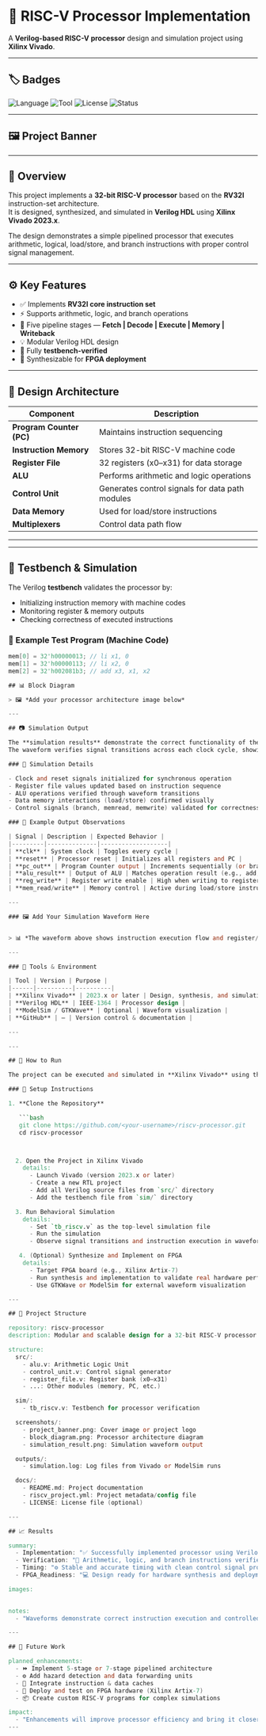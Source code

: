 # 🧠 RISC-V Processor Implementation  

A **Verilog-based RISC-V processor** design and simulation project using **Xilinx Vivado**.

---

## 🏷️ Badges

![Language](https://img.shields.io/badge/Language-Verilog-blue.svg)
![Tool](https://img.shields.io/badge/Tool-Xilinx%20Vivado-orange.svg)
![License](https://img.shields.io/badge/License-MIT-green.svg)
![Status](https://img.shields.io/badge/Status-Completed-success.svg)

---

## 🖼️ Project Banner  



---

## 📘 Overview

This project implements a **32-bit RISC-V processor** based on the **RV32I** instruction-set architecture.  
It is designed, synthesized, and simulated in **Verilog HDL** using **Xilinx Vivado 2023.x**.

The design demonstrates a simple pipelined processor that executes arithmetic, logical, load/store, and branch instructions with proper control signal management.

---

## ⚙️ Key Features

- ✅ Implements **RV32I core instruction set**  
- ⚡ Supports arithmetic, logic, and branch operations  
- 🧩 Five pipeline stages — **Fetch | Decode | Execute | Memory | Writeback**  
- 💡 Modular Verilog HDL design  
- 🧪 Fully **testbench-verified**  
- 🔧 Synthesizable for **FPGA deployment**

---

## 🧩 Design Architecture

| Component | Description |
|------------|-------------|
| **Program Counter (PC)** | Maintains instruction sequencing |
| **Instruction Memory** | Stores 32-bit RISC-V machine code |
| **Register File** | 32 registers (x0–x31) for data storage |
| **ALU** | Performs arithmetic and logic operations |
| **Control Unit** | Generates control signals for data path modules |
| **Data Memory** | Used for load/store instructions |
| **Multiplexers** | Control data path flow |

---

---

## 🧪 Testbench & Simulation

The Verilog **testbench** validates the processor by:

- Initializing instruction memory with machine codes  
- Monitoring register & memory outputs  
- Checking correctness of executed instructions  

### 🧾 Example Test Program (Machine Code)

```verilog
mem[0] = 32'h00000013; // li x1, 0
mem[1] = 32'h00000113; // li x2, 0
mem[2] = 32'h002081b3; // add x3, x1, x2

## 📊 Block Diagram

> 🖼️ *Add your processor architecture image below*

---

## 📷 Simulation Output

The **simulation results** demonstrate the correct functionality of the RISC-V processor.  
The waveform verifies signal transitions across each clock cycle, showing accurate instruction execution and data path activity.

### 🧩 Simulation Details

- Clock and reset signals initialized for synchronous operation  
- Register file values updated based on instruction sequence  
- ALU operations verified through waveform transitions  
- Data memory interactions (load/store) confirmed visually  
- Control signals (branch, memread, memwrite) validated for correctness  

### 🧮 Example Output Observations

| Signal | Description | Expected Behavior |
|---------|--------------|-------------------|
| **clk** | System clock | Toggles every cycle |
| **reset** | Processor reset | Initializes all registers and PC |
| **pc_out** | Program Counter output | Increments sequentially (or branches) |
| **alu_result** | Output of ALU | Matches operation result (e.g., add, sub, and) |
| **reg_write** | Register write enable | High when writing to register file |
| **mem_read/write** | Memory control | Active during load/store instructions |

---

### 🖼️ Add Your Simulation Waveform Here


> 📊 *The waveform above shows instruction execution flow and register/memory updates during behavioral simulation.*

---

### 🧮 Tools & Environment

| Tool | Version | Purpose |
|------|----------|----------|
| **Xilinx Vivado** | 2023.x or later | Design, synthesis, and simulation |
| **Verilog HDL** | IEEE-1364 | Processor design |
| **ModelSim / GTKWave** | Optional | Waveform visualization |
| **GitHub** | — | Version control & documentation |

---

---

## 🚀 How to Run

The project can be executed and simulated in **Xilinx Vivado** using the following steps:

### 🧰 Setup Instructions

1. **Clone the Repository**

   ```bash
   git clone https://github.com/<your-username>/riscv-processor.git
   cd riscv-processor



  2. Open the Project in Xilinx Vivado
    details:
      - Launch Vivado (version 2023.x or later)
      - Create a new RTL project
      - Add all Verilog source files from `src/` directory
      - Add the testbench file from `sim/` directory

  3. Run Behavioral Simulation
    details:
      - Set `tb_riscv.v` as the top-level simulation file
      - Run the simulation
      - Observe signal transitions and instruction execution in waveform viewer

   4. (Optional) Synthesize and Implement on FPGA
    details:
      - Target FPGA board (e.g., Xilinx Artix-7)
      - Run synthesis and implementation to validate real hardware performance
      - Use GTKWave or ModelSim for external waveform visualization

---

## 📂 Project Structure

repository: riscv-processor
description: Modular and scalable design for a 32-bit RISC-V processor project

structure:
  src/:
    - alu.v: Arithmetic Logic Unit
    - control_unit.v: Control signal generator
    - register_file.v: Register bank (x0–x31)
    - ...: Other modules (memory, PC, etc.)

  sim/:
    - tb_riscv.v: Testbench for processor verification

  screenshots/:
    - project_banner.png: Cover image or project logo
    - block_diagram.png: Processor architecture diagram
    - simulation_result.png: Simulation waveform output

  outputs/:
    - simulation.log: Log files from Vivado or ModelSim runs

  docs/:
    - README.md: Project documentation
    - riscv_project.yml: Project metadata/config file
    - LICENSE: License file (optional)

---

## 📈 Results

summary:
  - Implementation: "✅ Successfully implemented processor using Verilog HDL"
  - Verification: "🧠 Arithmetic, logic, and branch instructions verified via testbench"
  - Timing: "⚙️ Stable and accurate timing with clean control signal propagation"
  - FPGA_Readiness: "💻 Design ready for hardware synthesis and deployment"

images:
  

notes:
  - "Waveforms demonstrate correct instruction execution and controlled data flow."

---

## 🧭 Future Work

planned_enhancements:
  - ⏩ Implement 5-stage or 7-stage pipelined architecture
  - ⚙️ Add hazard detection and data forwarding units
  - 🧠 Integrate instruction & data caches
  - 🔌 Deploy and test on FPGA hardware (Xilinx Artix-7)
  - 📦 Create custom RISC-V programs for complex simulations

impact:
  - "Enhancements will improve processor efficiency and bring it closer to a production-grade RISC-V core."
---



